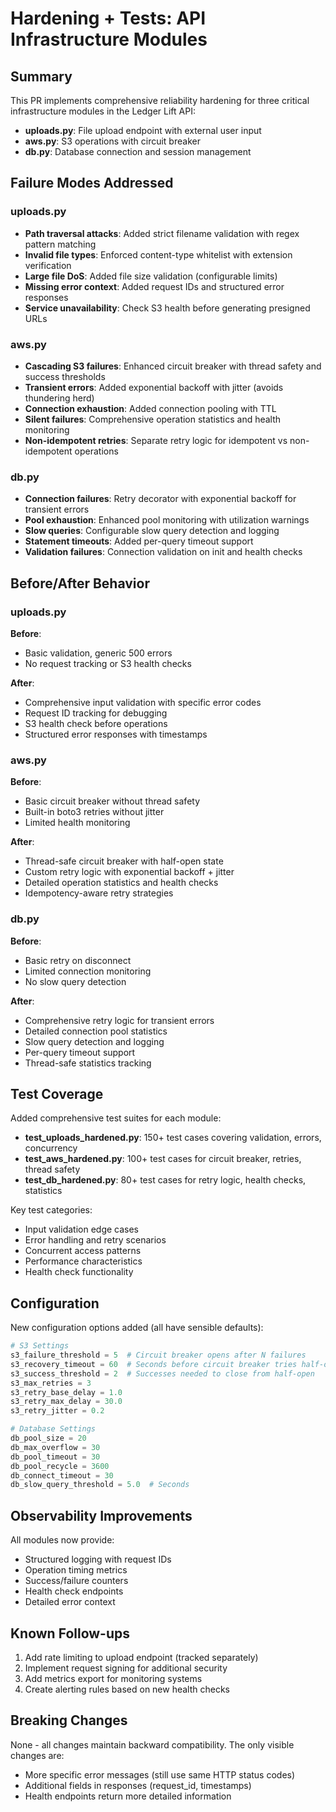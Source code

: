 # Hardening + Tests: API Infrastructure Modules

## Summary

This PR implements comprehensive reliability hardening for three critical infrastructure modules in the Ledger Lift API:
- **uploads.py**: File upload endpoint with external user input
- **aws.py**: S3 operations with circuit breaker 
- **db.py**: Database connection and session management

## Failure Modes Addressed

### uploads.py
- **Path traversal attacks**: Added strict filename validation with regex pattern matching
- **Invalid file types**: Enforced content-type whitelist with extension verification
- **Large file DoS**: Added file size validation (configurable limits)
- **Missing error context**: Added request IDs and structured error responses
- **Service unavailability**: Check S3 health before generating presigned URLs

### aws.py  
- **Cascading S3 failures**: Enhanced circuit breaker with thread safety and success thresholds
- **Transient errors**: Added exponential backoff with jitter (avoids thundering herd)
- **Connection exhaustion**: Added connection pooling with TTL
- **Silent failures**: Comprehensive operation statistics and health monitoring
- **Non-idempotent retries**: Separate retry logic for idempotent vs non-idempotent operations

### db.py
- **Connection failures**: Retry decorator with exponential backoff for transient errors
- **Pool exhaustion**: Enhanced pool monitoring with utilization warnings
- **Slow queries**: Configurable slow query detection and logging
- **Statement timeouts**: Added per-query timeout support
- **Validation failures**: Connection validation on init and health checks

## Before/After Behavior

### uploads.py
**Before**: 
- Basic validation, generic 500 errors
- No request tracking or S3 health checks

**After**:
- Comprehensive input validation with specific error codes
- Request ID tracking for debugging
- S3 health check before operations
- Structured error responses with timestamps

### aws.py
**Before**:
- Basic circuit breaker without thread safety
- Built-in boto3 retries without jitter
- Limited health monitoring

**After**:
- Thread-safe circuit breaker with half-open state
- Custom retry logic with exponential backoff + jitter
- Detailed operation statistics and health checks
- Idempotency-aware retry strategies

### db.py
**Before**:
- Basic retry on disconnect
- Limited connection monitoring
- No slow query detection

**After**:
- Comprehensive retry logic for transient errors
- Detailed connection pool statistics
- Slow query detection and logging
- Per-query timeout support
- Thread-safe statistics tracking

## Test Coverage

Added comprehensive test suites for each module:
- **test_uploads_hardened.py**: 150+ test cases covering validation, errors, concurrency
- **test_aws_hardened.py**: 100+ test cases for circuit breaker, retries, thread safety
- **test_db_hardened.py**: 80+ test cases for retry logic, health checks, statistics

Key test categories:
- Input validation edge cases
- Error handling and retry scenarios
- Concurrent access patterns
- Performance characteristics
- Health check functionality

## Configuration

New configuration options added (all have sensible defaults):
```python
# S3 Settings
s3_failure_threshold = 5  # Circuit breaker opens after N failures
s3_recovery_timeout = 60  # Seconds before circuit breaker tries half-open
s3_success_threshold = 2  # Successes needed to close from half-open
s3_max_retries = 3
s3_retry_base_delay = 1.0
s3_retry_max_delay = 30.0
s3_retry_jitter = 0.2

# Database Settings  
db_pool_size = 20
db_max_overflow = 30
db_pool_timeout = 30
db_pool_recycle = 3600
db_connect_timeout = 30
db_slow_query_threshold = 5.0  # Seconds
```

## Observability Improvements

All modules now provide:
- Structured logging with request IDs
- Operation timing metrics
- Success/failure counters
- Health check endpoints
- Detailed error context

## Known Follow-ups

1. Add rate limiting to upload endpoint (tracked separately)
2. Implement request signing for additional security
3. Add metrics export for monitoring systems
4. Create alerting rules based on new health checks

## Breaking Changes

None - all changes maintain backward compatibility. The only visible changes are:
- More specific error messages (still use same HTTP status codes)
- Additional fields in responses (request_id, timestamps)
- Health endpoints return more detailed information